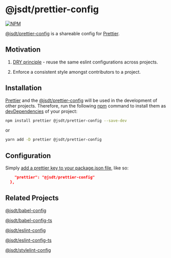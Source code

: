 @jsdt/prettier-config
=====================

[![NPM](https://img.shields.io/npm/l/@jsdt/prettier-config)](LICENSE)


[@jsdt/prettier-config](https://github.com/jsdevtools/jsdevtools/tree/master/packages/configs/prettier-config) is a shareable config for [Prettier](https://prettier.io/).

Motivation
------------

1. [DRY principle](https://en.wikipedia.org/wiki/Don%27t_repeat_yourself) - reuse the same eslint configurations across projects.

2. Enforce a consistent style amongst contributors to a project.

Installation
------------

[Prettier](https://prettier.io/) and the [@jsdt/prettier-config](https://github.com/jsdevtools/jsdevtools/tree/master/packages/configs/eslint-config) will be used in the development of other projects. Therefore, run the following [npm](https://docs.npmjs.com/about-npm/) command to install them as [devDependencies](https://docs.npmjs.com/files/package.json#devdependencies) of your project:

```bash
npm install prettier @jsdt/prettier-config --save-dev
```

or

```bash
yarn add -D prettier @jsdt/prettier-config
```

Configuration
-------------

Simply [add a prettier key to your package.json file](https://prettier.io/docs/en/configuration.html), like so:

```json
    "prettier": "@jsdt/prettier-config"
  },
```

Related Projects
----------------

[@jsdt/babel-config](https://github.com/jsdevtools/jsdevtools/tree/master/packages/configs/babel-config)

[@jsdt/babel-config-ts](https://github.com/jsdevtools/jsdevtools/tree/master/packages/configs/babel-config-ts)

[@jsdt/eslint-config](https://github.com/jsdevtools/jsdevtools/tree/master/packages/configs/eslint-config)

[@jsdt/eslint-config-ts](https://github.com/jsdevtools/jsdevtools/tree/master/packages/configs/eslint-config-ts)

[@jsdt/stylelint-config](https://github.com/jsdevtools/jsdevtools/tree/master/packages/configs/stylelint-config)
